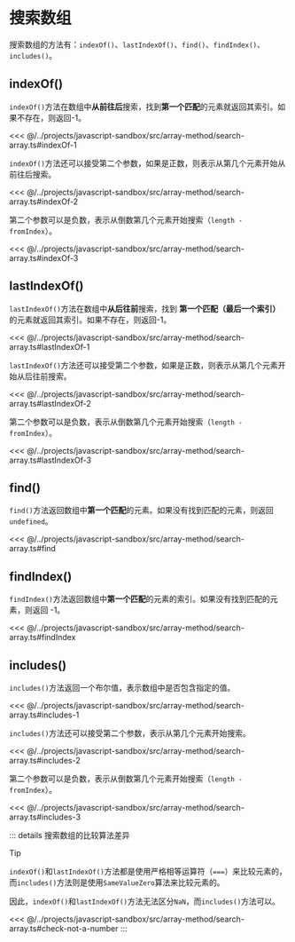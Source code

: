 # 搜索数组

搜索数组的方法有：`indexOf()`、`lastIndexOf()`、`find()`、`findIndex()`、`includes()`。

## indexOf()

`indexOf()`方法在数组中**从前往后**搜索，找到**第一个匹配**的元素就返回其索引。如果不存在，则返回-1。

<<< @/../projects/javascript-sandbox/src/array-method/search-array.ts#indexOf-1

`indexOf()`方法还可以接受第二个参数，如果是正数，则表示从第几个元素开始从前往后搜索。

<<< @/../projects/javascript-sandbox/src/array-method/search-array.ts#indexOf-2

第二个参数可以是负数，表示从倒数第几个元素开始搜索（`length - fromIndex`）。

<<< @/../projects/javascript-sandbox/src/array-method/search-array.ts#indexOf-3

## lastIndexOf()

`lastIndexOf()`方法在数组中**从后往前**搜索，找到 **第一个匹配（最后一个索引）** 的元素就返回其索引。如果不存在，则返回-1。

<<< @/../projects/javascript-sandbox/src/array-method/search-array.ts#lastIndexOf-1

`lastIndexOf()`方法还可以接受第二个参数，如果是正数，则表示从第几个元素开始从后往前搜索。

<<< @/../projects/javascript-sandbox/src/array-method/search-array.ts#lastIndexOf-2

第二个参数可以是负数，表示从倒数第几个元素开始搜索（`length - fromIndex`）。

<<< @/../projects/javascript-sandbox/src/array-method/search-array.ts#lastIndexOf-3

## find()

`find()`方法返回数组中**第一个匹配**的元素。如果没有找到匹配的元素，则返回 `undefined`。

<<< @/../projects/javascript-sandbox/src/array-method/search-array.ts#find

## findIndex()

`findIndex()`方法返回数组中**第一个匹配**的元素的索引。如果没有找到匹配的元素，则返回 -1。

<<< @/../projects/javascript-sandbox/src/array-method/search-array.ts#findIndex

## includes()

`includes()`方法返回一个布尔值，表示数组中是否包含指定的值。

<<< @/../projects/javascript-sandbox/src/array-method/search-array.ts#includes-1

`includes()`方法还可以接受第二个参数，表示从第几个元素开始搜索。

<<< @/../projects/javascript-sandbox/src/array-method/search-array.ts#includes-2

第二个参数可以是负数，表示从倒数第几个元素开始搜索（`length - fromIndex`）。

<<< @/../projects/javascript-sandbox/src/array-method/search-array.ts#includes-3

::: details 搜索数组的比较算法差异

> [!TIP]
>
> `indexOf()`和`lastIndexOf()`方法都是使用严格相等运算符（`===`）来比较元素的，而`includes()`方法则是使用`SameValueZero`算法来比较元素的。

因此，`indexOf()`和`lastIndexOf()`方法无法区分`NaN`，而`includes()`方法可以。

<<< @/../projects/javascript-sandbox/src/array-method/search-array.ts#check-not-a-number
:::

